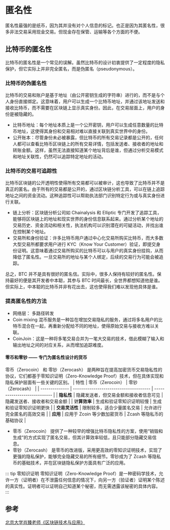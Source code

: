# 匿名性

匿名性最强的是纸币，因为其并没有对个人信息的标记。也正是因为其匿名性，很多非法交易采用现金交易。但现金存在保管、运输等各个方面的不便。

## 比特币的匿名性

比特币的匿名性是一个常见的误解。虽然比特币的设计初衷提供了一定程度的隐私保护，但它实际上并非完全匿名，而是伪匿名（pseudonymous）。

### 比特币的伪匿名性

比特币的交易和账户是基于地址（由公开密钥生成的字符串）进行的，而不是与个人身份直接绑定。这意味着，用户可以生成一个比特币地址，并通过该地址发送和接收比特币，而不需要在区块链上显示真实身份。因此，在交易层面上，用户的身份是被隐藏的。

- 比特币地址：每个地址本质上是一个公开密钥，用户可以生成任意数量的比特币地址，这使得其身份和交易相对难以直接关联到真实世界中的身份。
- 公开账本：尽管身份未必被暴露，但比特币的所有交易记录都是公开的，任何人都可以查看比特币区块链上的所有交易详情，包括发送者、接收者的地址和转账金额。这样，虽然无法直接知道某个地址背后是谁，但通过分析交易模式和地址关联性，仍然可以追踪特定地址的活动。

### 比特币的交易可追踪性

比特币区块链的公开透明性使得所有交易都可以被审计，这也导致了比特币并不是真正的匿名。由于所有的交易都是公开的，通过区块链分析工具，可以在链上追踪地址之间的资金流动。这种追踪性可以帮助执法部门识别特定行为或与真实身份进行关联。

- 链上分析：区块链分析公司如 Chainalysis 和 Elliptic 专门开发了追踪工具，能够将区块链上的地址和现实世界的身份信息联系起来。通过分析某个地址的交易历史、资金流动和相关性，执法机构可以识别潜在的可疑活动，并找出谁在控制某个地址。
- 交易所和身份验证：许多比特币用户通过中心化交易所购买比特币，而大多数大型交易所都要求用户进行 KYC（Know Your Customer）验证，即提交身份证明。这意味着通过交易所购买的比特币可以与用户的真实身份挂钩，从而降低了匿名性。一旦交易所的地址与某个人绑定，后续的交易行为可能会被追踪。

总之，BTC 并不是具有很好的匿名信。实际中，很多人保持有较好的匿名性。保持最好的便是其开发者中本聪，其参与 BTC 时间最长，全世界都想知道他是谁。但实际上，中本聪的比特币并非有花出去，这也使得我们难以发现他具体是谁。

### 提高匿名性的方法

- 网络层： 多路径转发
- Coin mixing
  混币服务是一种旨在增加交易隐私的服务，通过将多名用户的比特币混合在一起，再重新分配给不同的地址，使得原始交易与接收方难以关联。
- CoinJoin：这是一种将多笔交易合并为一笔大交易的技术，借此模糊了输入和输出地址之间的对应关系，从而增加追踪难度。

#### 零币和零钞 —— 专门为匿名性设计的货币

零币（Zerocoin） 和 零钞（Zerocash） 是两种旨在提高加密货币交易隐私性的协议，它们都基于零知识证明（Zero-Knowledge Proof）技术，但在具体实现和隐私保护层面有一些关键的区别。
| 特性           | 零币（Zerocoin）                       | 零钞（Zerocash）             |
| -------------- | -------------------------------------- | ---------------------------- |
| **隐私性**     | 隐藏发送者，但交易金额和接收者信息可见 | 隐藏发送者、接收者和交易金额 |
| **计算效率**   | 生成和验证零知识证明较慢               | 生成和验证零知识证明更快     |
| **交易灵活性** | 限制较多，适合少量匿名交易             | 允许进行完全匿名的高效交易   |
| **应用**       | 应用于 Zcoin 等少数加密货币            | Zcash 等隐私币的基础协议     |

- 零币（Zerocoin） 提供了一种较早的增强比特币隐私性的方案，使用“销毁和生成”的方式实现了匿名交易，但其计算效率较低，且只能部分隐藏交易信息。
- 零钞（Zerocash） 是零币的改进版，采用更高效的零知识证明技术，实现了更强的隐私保护，能够完全隐藏交易的所有细节。零钞成为了 Zcash 等隐私币的基础技术，并在区块链隐私保护方面具有广泛的应用。

::: tip 零知识证明
零知识证明（Zero-Knowledge Proof）是一种密码学技术，允许一方（证明者）在不泄露任何信息的情况下，向另一方（验证者）证明某个陈述的真实性。证明者可以证明自己知道某个秘密，而无需透露该秘密的具体内容。
:::
<!-- ![alt text](image-11.png) -->

## 参考

[北京大学肖臻老师《区块链技术与应用》](https://www.bilibili.com/video/av37065233/?p=11)
